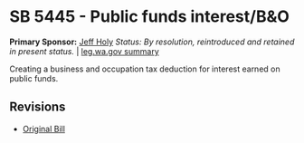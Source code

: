# SB 5445 - Public funds interest/B&O
**Primary Sponsor:** [Jeff Holy](/person/leg/jeff.holy.md)
*Status: By resolution, reintroduced and retained in present status.* | [leg.wa.gov summary](https://app.leg.wa.gov/billsummary?BillNumber=5445&Year=2021)

Creating a business and occupation tax deduction for interest earned on public funds.

## Revisions
* [Original Bill](1/)